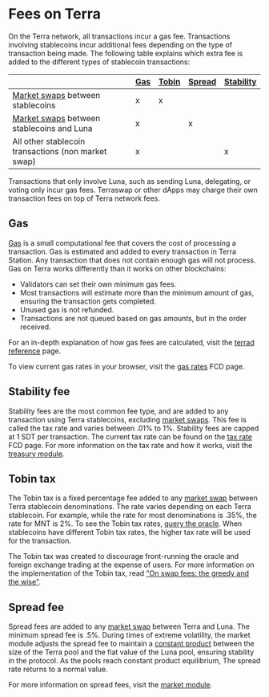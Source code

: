 # Fees on Terra

On the Terra network, all transactions incur a gas fee. Transactions involving stablecoins incur additional fees depending on the type of transaction being made. The following table explains which extra fee is added to the different types of stablecoin transactions:

|                                                                        | [Gas](#gas) | [Tobin](#tobin-tax) | [Spread](#spread-fee) | [Stability](#stability-fee) |
|------------------------------------------------------------------------|-------------|---------------------|-----------------------|-----------------------------|
| [Market swaps](./glossary.md#market-swap) between stablecoins          | x           | x                   |                       |                             |
| [Market swaps](./glossary.md#market-swap) between stablecoins and Luna | x           |                     | x                     |                             |
| All other stablecoin transactions (non market swap)                    | x           |                     |                       | x                           |

Transactions that only involve Luna, such as sending Luna, delegating, or voting only incur gas fees.
Terraswap or other dApps may charge their own transaction fees on top of Terra network fees.

## Gas
[Gas](./glossary.md#fees) is a small computational fee that covers the cost of processing a transaction. Gas is estimated and added to every transaction in Terra Station. Any transaction that does not contain enough gas will not process.
Gas on Terra works differently than it works on other blockchains:

- Validators can set their own minimum gas fees.
- Most transactions will estimate more than the minimum amount of gas, ensuring the transaction gets completed.
- Unused gas is not refunded.
- Transactions are not queued based on gas amounts, but in the order received.

For an in-depth explanation of how gas fees are calculated, visit the [terrad reference](../develop/terra-core/terrad/README.md#fees) page.

To view current gas rates in your browser, visit the [gas rates](https://fcd.terra.dev/v1/txs/gas_prices) FCD page.

## Stability fee

Stability fees are the most common fee type, and are added to any transaction using Terra stablecoins, excluding [market swaps](./glossary.md#market-swap). This fee is called the tax rate and varies between .01% to 1%. Stability fees are capped at 1 SDT per transaction. The current tax rate can be found on the [tax rate](https://fcd.terra.dev/terra/treasury/v1beta1/tax_rate) FCD page. For more information on the tax rate and how it works, visit the [treasury module](../develop/terra-core/module-specifications/spec-treasury.md).

## Tobin tax

The Tobin tax is a fixed percentage fee added to any [market swap](./glossary.md#market-swap) between Terra stablecoin denominations. The rate varies depending on each Terra stablecoin. For example, while the rate for most denominations is .35%, the rate for MNT is 2%. To see the Tobin tax rates, [query the oracle](https://lcd.terra.dev/terra/oracle/v1beta1/denoms/tobin_taxes). When stablecoins have different Tobin tax rates, the higher tax rate will be used for the transaction.

 The Tobin tax was created to discourage front-running the oracle and foreign exchange trading at the expense of users. For more information on the implementation of the Tobin tax, read ["On swap fees: the greedy and the wise"](https://medium.com/terra-money/on-swap-fees-the-greedy-and-the-wise-b967f0c8914e).

## Spread fee

 Spread fees are added to any [market swap](./glossary.md#market-swap) between Terra and Luna. The minimum spread fee is .5%. During times of extreme volatility, the market module adjusts the spread fee to maintain a [constant product](../develop/terra-core/module-specifications/spec-market.md#market-making-algorithm) between the size of the Terra pool and the fiat value of the Luna pool, ensuring stability in the protocol. As the pools reach constant product equilibrium, The spread rate returns to a normal value.

 For more information on spread fees, visit the [market module](../develop/terra-core/module-specifications/spec-market.md).
